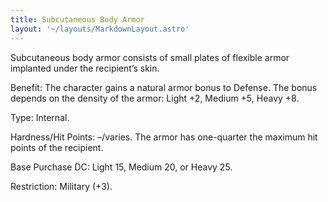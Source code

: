 ```yaml
---
title: Subcutaneous Body Armor
layout: '~/layouts/MarkdownLayout.astro'
---
```

Subcutaneous body armor consists of small plates of flexible armor implanted
under the recipient’s skin.

Benefit: The character gains a natural armor bonus to Defense. The bonus
depends on the density of the armor: Light +2, Medium +5, Heavy +8.

Type: Internal.

Hardness/Hit Points: –/varies. The armor has one-quarter the maximum hit
points of the recipient.

Base Purchase DC: Light 15, Medium 20, or Heavy 25.

Restriction: Military (+3).

